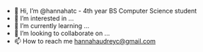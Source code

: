 - 👋 Hi, I’m @hannahatc - 4th year BS Computer Science student
- 👀 I’m interested in ...
- 🌱 I’m currently learning ...
- 💞️ I’m looking to collaborate on ...
- 📫 How to reach me hannahaudreyc@gmail.com
